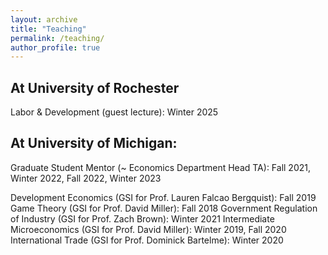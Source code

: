 ```yaml
---
layout: archive
title: "Teaching"
permalink: /teaching/
author_profile: true
---
```

## At University of Rochester

Labor & Development (guest lecture): Winter 2025

## At University of Michigan:

Graduate Student Mentor (~ Economics Department Head TA): Fall 2021, Winter 2022, Fall 2022, Winter 2023

Development Economics (GSI for Prof. Lauren Falcao Bergquist): Fall 2019
Game Theory (GSI for Prof. David Miller): Fall 2018
Government Regulation of Industry (GSI for Prof. Zach Brown): Winter 2021
Intermediate Microeconomics (GSI for Prof. David Miller): Winter 2019, Fall 2020
International Trade (GSI for Prof. Dominick Bartelme): Winter 2020
